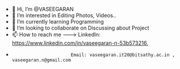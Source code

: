 - 👋 Hi, I’m @VASEEGARAN
- 👀 I’m interested in Editing Photos, Videos.. 
- 🌱 I’m currently learning Programming
- 💞️ I’m looking to collaborate on Discussing about Project
- 📫 How to reach me  --->  LinkedIn: https://www.linkedin.com/in/vaseegaran-n-53b573216,  
-                           Email: vaseegaran.it20@bitsathy.ac.in , vaseegaran.n@gmail.com 

